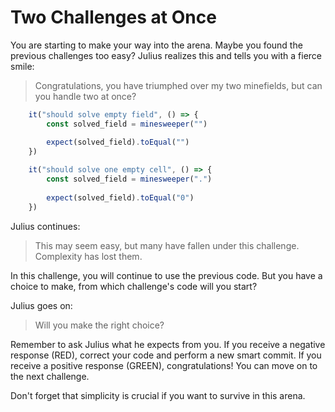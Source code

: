 # Two Challenges at Once

You are starting to make your way into the arena. Maybe you found the previous challenges too easy? Julius realizes this and tells you with a fierce smile:

> Congratulations, you have triumphed over my two minefields, but can you handle two at once?

```typescript
    it("should solve empty field", () => {
        const solved_field = minesweeper("")

        expect(solved_field).toEqual("")
    })
    
    it("should solve one empty cell", () => {
        const solved_field = minesweeper(".")
        
        expect(solved_field).toEqual("0")
    })
```

Julius continues:

> This may seem easy, but many have fallen under this challenge. Complexity has lost them.

In this challenge, you will continue to use the previous code. But you have a choice to make, from which challenge's code will you start?

Julius goes on:

> Will you make the right choice?

Remember to ask Julius what he expects from you. If you receive a negative response (RED), correct your code and perform a new smart commit. If you receive a positive response (GREEN), congratulations! You can move on to the next challenge.

Don't forget that simplicity is crucial if you want to survive in this arena.
